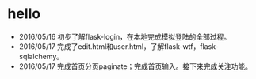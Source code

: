 # hello
* 2016/05/16 初步了解flask-login，在本地完成模拟登陆的全部过程。
* 2016/05/17 完成了edit.html和user.html，了解flask-wtf，flask-sqlalchemy。
* 2016/05/17 完成首页分页paginate；完成首页输入。接下来完成关注功能。

